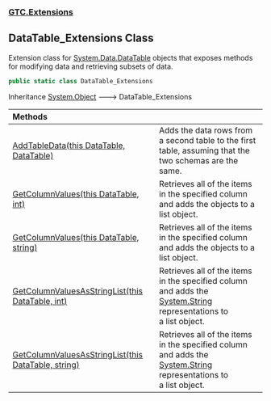 ### [GTC.Extensions](GTC.Extensions.md 'GTC.Extensions')

## DataTable_Extensions Class

Extension class for [System.Data.DataTable](https://docs.microsoft.com/en-us/dotnet/api/System.Data.DataTable 'System.Data.DataTable') objects that exposes methods for modifying data and retrieving subsets of data.

```csharp
public static class DataTable_Extensions
```

Inheritance [System.Object](https://docs.microsoft.com/en-us/dotnet/api/System.Object 'System.Object') &#129106; DataTable_Extensions

| Methods | |
| :--- | :--- |
| [AddTableData(this DataTable, DataTable)](GTC.Extensions.DataTable_Extensions.AddTableData(thisSystem.Data.DataTable,System.Data.DataTable).md 'GTC.Extensions.DataTable_Extensions.AddTableData(this System.Data.DataTable, System.Data.DataTable)') | Adds the data rows from a second table to the first table, assuming that the two schemas are the same. |
| [GetColumnValues(this DataTable, int)](GTC.Extensions.DataTable_Extensions.GetColumnValues(thisSystem.Data.DataTable,int).md 'GTC.Extensions.DataTable_Extensions.GetColumnValues(this System.Data.DataTable, int)') | Retrieves all of the items in the specified column and adds the objects to a list object. |
| [GetColumnValues(this DataTable, string)](GTC.Extensions.DataTable_Extensions.GetColumnValues(thisSystem.Data.DataTable,string).md 'GTC.Extensions.DataTable_Extensions.GetColumnValues(this System.Data.DataTable, string)') | Retrieves all of the items in the specified column and adds the objects to a list object. |
| [GetColumnValuesAsStringList(this DataTable, int)](GTC.Extensions.DataTable_Extensions.GetColumnValuesAsStringList(thisSystem.Data.DataTable,int).md 'GTC.Extensions.DataTable_Extensions.GetColumnValuesAsStringList(this System.Data.DataTable, int)') | Retrieves all of the items in the specified column and adds the [System.String](https://docs.microsoft.com/en-us/dotnet/api/System.String 'System.String') representations to<br/>a list object. |
| [GetColumnValuesAsStringList(this DataTable, string)](GTC.Extensions.DataTable_Extensions.GetColumnValuesAsStringList(thisSystem.Data.DataTable,string).md 'GTC.Extensions.DataTable_Extensions.GetColumnValuesAsStringList(this System.Data.DataTable, string)') | Retrieves all of the items in the specified column and adds the [System.String](https://docs.microsoft.com/en-us/dotnet/api/System.String 'System.String') representations to<br/>a list object. |
